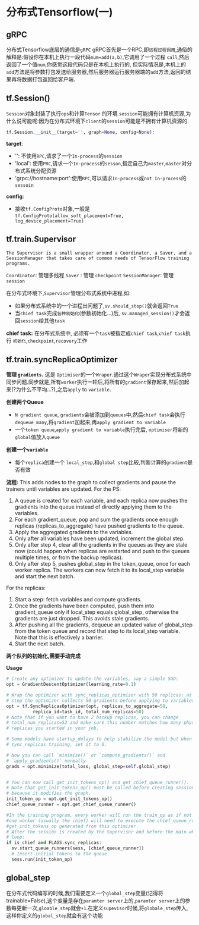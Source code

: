 # 分布式Tensorflow(一)

## gRPC
分布式Tensorflow底层的通信是`gRPC`
gRPC首先是一个RPC,即`远程过程调用`,通俗的解释是:假设你在本机上执行一段代码`num=add(a,b)`,它调用了一个过程 `call`,然后返回了一个值`num`,你感觉这段代码只是在本机上执行的, 但实际情况是,本机上的`add`方法是将参数打包发送给服务器,然后服务器运行服务器端的`add`方法,返回的结果再将数据打包返回给客户端.

## tf.Session()
`Session`对象封装了执行`ops`和计算`Tensor` 的环境.`session`可能拥有计算机资源,为什么说可能呢:因为在分布式环境下`client`的`session`可能是不拥有计算机资源的.
```python
tf.Session.__init__(target='', graph=None, config=None):
```
**target**:
- '': 不使用`RPC`,请求了一个`In-process`的`session`
- 'local': 使用`PRC`,请求一个`In-process`的`sesson`,指定自己为`master`,`master`对分布式系统分配资源
- 'grpc://hostname:port':使用`RPC`,可以请求`In-process`或`not In-process`的`sessoin`

**config**:
- 接收`tf.ConfigProto`对象,一般是`tf.ConfigProto(allow_soft_placement=True,
        log_device_placement=True)`

## tf.train.Supervisor
`The Supervisor is a small wrapper around a Coordinator, a Saver, and a SessionManager that takes care of common needs of TensorFlow training programs.`

`Coordinator`: 管理多线程
`Saver` : 管理 `checkpoint`
`SessionManager`: 管理 `session`

在分布式环境下,`Supervisor`管理分布式系统中进程,如:
- 如果分布式系统中的一个进程出问题了,`sv.should_stop()`就会返回`True`
- 当`chief task`完成`各种初始化`(参数初始化...)后, `sv.managed_session()`才会返回`session`给其他`task`

**chief task:**
在分布式系统中, 必须有一个`task`被指定成`chief task`,`chief task`执行 `初始化`,`checkpoint`,`recovery`工作

## tf.train.syncReplicaOptimizer
**管理 `gradients`.**
这是 `Optimiser`的一个`Wraper`.通过这个`Wraper`实现分布式系统中同步问题.同步就是,所有`worker`执行一轮后,将所有的`gradient`保存起来,然后加起来(?为什么不平均...?),之后`apply` to `variable`.

**创建两个Queue**
- `N gradient queue`, `gradients`会被添加到`queues`中,然后`chief task`会执行`dequeue_many`,将`gradient`加起来,再`apply gradient to variable`
- 一个`token queue`,`apply gradient to variable`执行完后, `optimiser`将新的`global`值放入`queue`

**创建一个`variable`**  
- 每个`replica`创建一个 `local_step`,和`global step`比较,判断计算的`gradient`是否有效

**流程:**
This adds nodes to the graph to collect gradients and pause the trainers until variables are updated. For the PS:
1. A queue is created for each variable, and each replica now pushes the gradients into the queue instead of directly applying them to the variables.
2. For each gradient_queue, pop and sum the gradients once enough replicas (replicas_to_aggregate) have pushed gradients to the queue.
3. Apply the aggregated gradients to the variables.
4. Only after all variables have been updated, increment the global step.
5. Only after step 4, clear all the gradients in the queues as they are stale now (could happen when replicas are restarted and push to the queues multiple times, or from the backup replicas).
6. Only after step 5, pushes global_step in the token_queue, once for each worker replica. The workers can now fetch it to its local_step variable and start the next batch.

For the replicas:
1. Start a step: fetch variables and compute gradients.
2. Once the gradients have been computed, push them into gradient_queue only if local_step equals global_step, otherwise the gradients are just dropped. This avoids stale gradients.
3. After pushing all the gradients, dequeue an updated value of global_step from the token queue and record that step to its local_step variable. Note that this is effectively a barrier.
4. Start the next batch.

**两个队列的初始化,需要手动完成**

**Usage**
```python
# Create any optimizer to update the variables, say a simple SGD:
opt = GradientDescentOptimizer(learning_rate=0.1)

# Wrap the optimizer with sync_replicas_optimizer with 50 replicas: at each
# step the optimizer collects 50 gradients before applying to variables.
opt = tf.SyncReplicasOptimizer(opt, replicas_to_aggregate=50,
          replica_id=task_id, total_num_replicas=50)
# Note that if you want to have 2 backup replicas, you can change
# total_num_replicas=52 and make sure this number matches how many physical
# replicas you started in your job.

# Some models have startup_delays to help stabilize the model but when using
# sync_replicas training, set it to 0.

# Now you can call `minimize()` or `compute_gradients()` and
# `apply_gradients()` normally
grads = opt.minimize(total_loss, global_step=self.global_step)


# You can now call get_init_tokens_op() and get_chief_queue_runner().
# Note that get_init_tokens_op() must be called before creating session
# because it modifies the graph.
init_token_op = opt.get_init_tokens_op()
chief_queue_runner = opt.get_chief_queue_runner()

#In the training program, every worker will run the train_op as if not synchronized. But
#one worker (usually the chief) will need to execute the chief_queue_runner and
#get_init_tokens_op generated from this optimizer.
# After the session is created by the Supervisor and before the main while
# loop:
if is_chief and FLAGS.sync_replicas:
  sv.start_queue_runners(sess, [chief_queue_runner])
  # Insert initial tokens to the queue.
  sess.run(init_token_op)
```
## global_step
在分布式代码编写的时候,我们需要定义一个`global_step`变量(记得将trainable=False),这个变量是存在`paramter server`上的,`paramter server`上的参数每更新一次,`gloable_step`就会`+1`.在定义`supevisor`时候,将`globale_step`传入,这样你定义的`global_step`就会有这个功能
